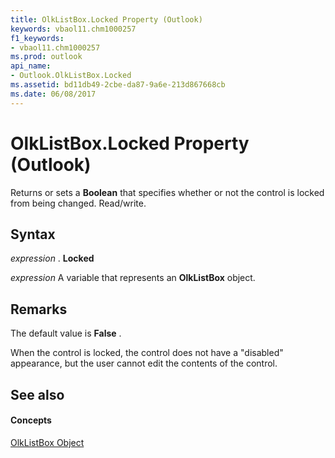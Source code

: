 ```yaml
---
title: OlkListBox.Locked Property (Outlook)
keywords: vbaol11.chm1000257
f1_keywords:
- vbaol11.chm1000257
ms.prod: outlook
api_name:
- Outlook.OlkListBox.Locked
ms.assetid: bd11db49-2cbe-da87-9a6e-213d867668cb
ms.date: 06/08/2017
---
```



# OlkListBox.Locked Property (Outlook)

Returns or sets a **Boolean** that specifies whether or not the control is locked from being changed. Read/write.


## Syntax

 _expression_ . **Locked**

 _expression_ A variable that represents an **OlkListBox** object.


## Remarks

The default value is **False** .

When the control is locked, the control does not have a "disabled" appearance, but the user cannot edit the contents of the control. 


## See also


#### Concepts


[OlkListBox Object](olklistbox-object-outlook.md)

